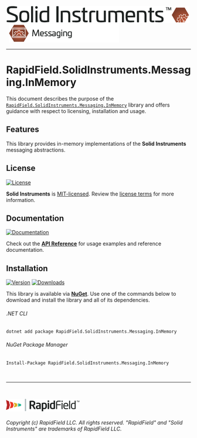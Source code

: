 <!--
Copyright (c) RapidField LLC. Licensed under the MIT License. See LICENSE.txt in the project root for license information.
-->

[![Solid Instruments](../../SolidInstruments.Logo.Color.Transparent.500w.png)](../../README.md)
<br />&nbsp;
![Messaging](../RapidField.SolidInstruments.Messaging/Label.Messaging.300w.png)
- - -

# RapidField.SolidInstruments.Messaging.InMemory

This document describes the purpose of the [`RapidField.SolidInstruments.Messaging.InMemory`]() library and offers guidance with respect to licensing, installation and usage.

## Features

This library provides in-memory implementations of the **Solid Instruments** messaging abstractions.

## License

[![License](https://img.shields.io/github/license/rapidfield/solid-instruments?style=flat&color=lightseagreen&label=license&logo=open-access&logoColor=lightgrey)](../../LICENSE.txt)

**Solid Instruments** is [MIT-licensed](https://en.wikipedia.org/wiki/MIT_License). Review the [license terms](../../LICENSE.txt) for more information.

## Documentation

[![Documentation](https://img.shields.io/badge/documentation-website-tan?style=flat&logo=buffer&logoColor=lightgrey)](https://www.solidinstruments.com/api/RapidField.SolidInstruments.Messaging.InMemory.html)

Check out the [**API Reference**](https://www.solidinstruments.com/api/RapidField.SolidInstruments.Messaging.InMemory.html) for usage examples and reference documentation.

## Installation

[![Version](https://img.shields.io/nuget/vpre/RapidField.SolidInstruments.Messaging.InMemory?style=flat&color=blue&label=version&logo=nuget&logoColor=lightgrey)](https://www.nuget.org/packages/RapidField.SolidInstruments.Messaging.InMemory)
[![Downloads](https://img.shields.io/nuget/dt/RapidField.SolidInstruments.Messaging.InMemory?style=flat&color=blue&logo=nuget&logoColor=lightgrey)](https://www.nuget.org/packages/RapidField.SolidInstruments.Messaging.InMemory)

This library is available via [**NuGet**](https://docs.microsoft.com/en-us/nuget/quickstart/install-and-use-a-package-in-visual-studio). Use one of the commands below to download and install the library and all of its dependencies.

###### .NET CLI

```shell
dotnet add package RapidField.SolidInstruments.Messaging.InMemory
```

###### NuGet Package Manager

```shell
Install-Package RapidField.SolidInstruments.Messaging.InMemory
```

<br />

- - -

<br />

[![RapidField](../../RapidField.Logo.Color.Black.Transparent.200w.png)](https://www.rapidfield.com)

###### Copyright (c) RapidField LLC. All rights reserved. "RapidField" and "Solid Instruments" are trademarks of RapidField LLC.